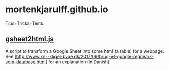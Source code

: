 # mortenkjarulff.github.io
Tips+Tricks+Tests

## [gsheet2html.js](https://github.com/mortenkjarulff/mortenkjarulff.github.io/blob/master/gsheet2html.js)
A script to transform a Google Sheet into some html (a table) for a webpage. See [http://www.xn--kligel-byae.dk/2017/09/brug-et-google-regneark-som-database.html] for an explanation (in Danish).
